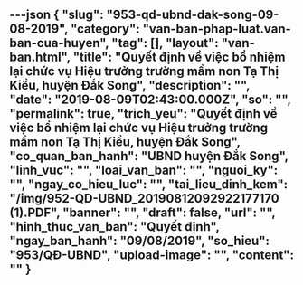 ---json
{
    "slug": "953-qd-ubnd-dak-song-09-08-2019",
    "category": "van-ban-phap-luat.van-ban-cua-huyen",
    "tag": [],
    "layout": "van-ban.html",
    "title": "Quyết định về việc bổ nhiệm lại chức vụ Hiệu trưởng trường mầm non Tạ Thị Kiều, huyện Đắk Song",
    "description": "",
    "date": "2019-08-09T02:43:00.000Z",
    "so": "",
    "permalink": true,
    "trich_yeu": "Quyết định về việc bổ nhiệm lại chức vụ Hiệu trưởng trường mầm non Tạ Thị Kiều, huyện Đắk Song",
    "co_quan_ban_hanh": "UBND huyện Đắk Song",
    "linh_vuc": "",
    "loai_van_ban": "",
    "nguoi_ky": "",
    "ngay_co_hieu_luc": "",
    "tai_lieu_dinh_kem": "/img/952-QD-UBND_20190812092922177170 (1).PDF",
    "banner": "",
    "draft": false,
    "url": "",
    "hinh_thuc_van_ban": "Quyết định",
    "ngay_ban_hanh": "09/08/2019",
    "so_hieu": "953/QĐ-UBND",
    "upload-image": "",
    "__content__": ""
}
---
